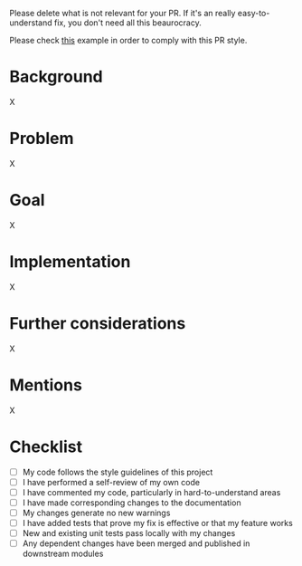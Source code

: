 
Please delete what is not relevant for your PR. If it's an really easy-to-understand fix, you don't need
all this beaurocracy.

Please check [this](https://github.schibsted.io/scmspain/devops-ij--aws-infrastructure/pull/306) example
in order to comply with this PR style.

# Background

X

# Problem

X

# Goal

X

# Implementation

X

# Further considerations

X

# Mentions

X

# Checklist

- [ ] My code follows the style guidelines of this project
- [ ] I have performed a self-review of my own code
- [ ] I have commented my code, particularly in hard-to-understand areas
- [ ] I have made corresponding changes to the documentation
- [ ] My changes generate no new warnings
- [ ] I have added tests that prove my fix is effective or that my feature works
- [ ] New and existing unit tests pass locally with my changes
- [ ] Any dependent changes have been merged and published in downstream modules
